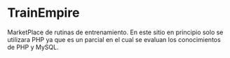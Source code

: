 # TrainEmpire
MarketPlace de rutinas de entrenamiento.
En este sitio en principio solo se utilizara PHP ya que es un parcial en el cual se evaluan los conocimientos de PHP y MySQL.
